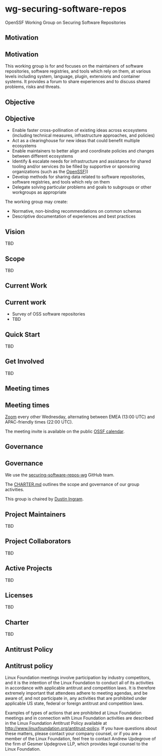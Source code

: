 # wg-securing-software-repos

OpenSSF Working Group on Securing Software Repositories

## Motivation

## Motivation

This working group is for and focuses on the maintainers of software repositories, software registries, and tools which rely on them, at various levels including system, language, plugin, extensions and container systems. It provides a forum to share experiences and to discuss shared problems, risks and threats.

## Objective

## Objective

* Enable faster cross-pollination of existing ideas across ecosystems (including technical measures, infrastructure approaches, and policies)
* Act as a clearinghouse for new ideas that could benefit multiple ecosystems
* Enable maintainers to better align and coordinate policies and changes between different ecosystems
* Identify & escalate needs for infrastructure and assistance for shared tooling and/or services (to be filled by supportive or sponsoring organizations (such as the [OpenSSF](https://www.openssf.org/)))
* Develop methods for sharing data related to software repositories, software registries, and tools which rely on them
* Delegate solving particular problems and goals to subgroups or other workgroups as appropriate

The working group may create:

* Normative, non-binding recommendations on common schemas
* Descriptive documentation of experiences and best practices

## Vision

TBD

## Scope

TBD

## Current Work

## Current work

* Survey of OSS software repositories
* TBD

## Quick Start

TBD

## Get Involved

TBD

## Meeting times

## Meeting times

[Zoom](https://zoom.us/j/94941582286?pwd=SjdwZmY1eit6RlhiS1RsLzBZK3pVdz09) every other Wednesday, alternating between EMEA (13:00 UTC) and APAC-friendly times (22:00 UTC).

The meeting invite is available on the public [OSSF calendar](https://calendar.google.com/calendar?cid=czYzdm9lZmhwNWk5cGZsdGI1cTY3bmdwZXNAZ3JvdXAuY2FsZW5kYXIuZ29vZ2xlLmNvbQ).

## Governance

## Governance

We use the [securing-software-repos-wg](https://github.com/orgs/ossf/teams/securing-software-repos-wg) GitHub team.

The [CHARTER.md](https://github.com/ossf/wg-securing-software-repos/blob/main/CHARTER.md) outlines the scope and governance of our group activities.

This group is chaired by [Dustin Ingram](https://github.com/di).

## Project Maintainers

TBD

## Project Collaborators

TBD

## Active Projects

TBD

## Licenses

TBD

## Charter

TBD

## Antitrust Policy

## Antitrust policy

Linux Foundation meetings involve participation by industry competitors, and it is the intention of the Linux Foundation to conduct all of its activities in accordance with applicable antitrust and competition laws. It is therefore extremely important that attendees adhere to meeting agendas, and be aware of, and not participate in, any activities that are prohibited under applicable US state, federal or foreign antitrust and competition laws.

Examples of types of actions that are prohibited at Linux Foundation meetings and in connection with Linux Foundation activities are described in the Linux Foundation Antitrust Policy available at <http://www.linuxfoundation.org/antitrust-policy>. If you have questions about these matters, please contact your company counsel, or if you are a member of the Linux Foundation, feel free to contact Andrew Updegrove of the firm of Gesmer Updegrove LLP, which provides legal counsel to the Linux Foundation.